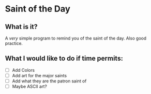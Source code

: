 # Saint of the Day

## What is it?

A *very* simple program to remind you of the saint of the day. Also good practice.

## What I would like to do if time permits:

- [ ] Add Colors
- [ ] Add art for the major saints
- [ ] Add what they are the patron saint of
- [ ] Maybe ASCII art?
